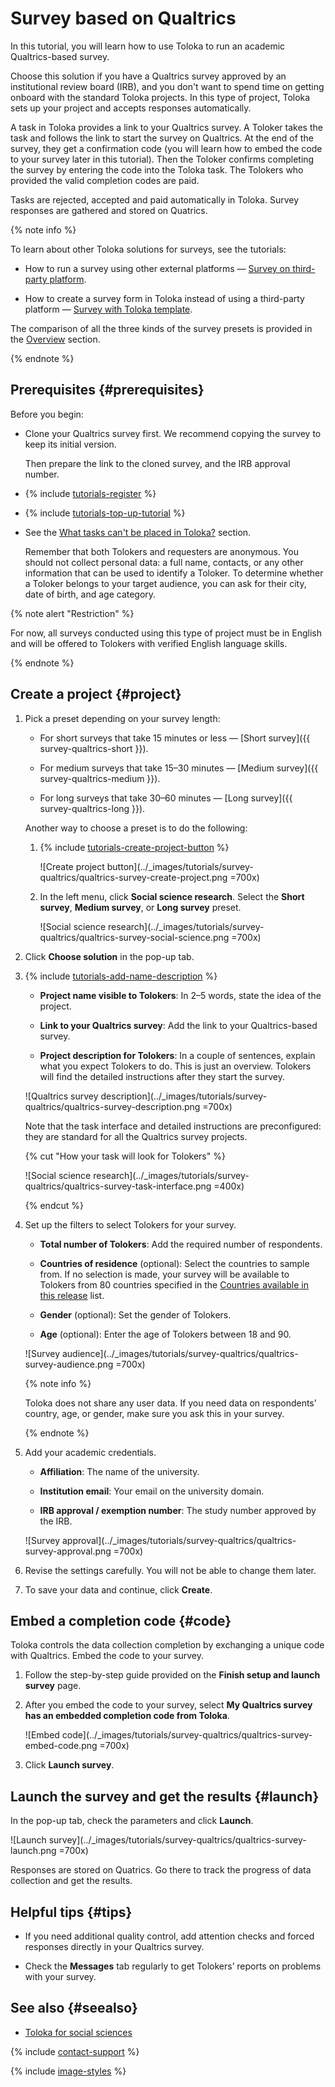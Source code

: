 # Survey based on Qualtrics

In this tutorial, you will learn how to use Toloka to run an academic Qualtrics-based survey.

Choose this solution if you have a Qualtrics survey approved by an institutional review board (IRB), and you don't want to spend time on getting onboard with the standard Toloka projects. In this type of project, Toloka sets up your project and accepts responses automatically.

A task in Toloka provides a link to your Qualtrics survey. A Toloker takes the task and follows the link to start the survey on Qualtrics. At the end of the survey, they get a confirmation code (you will learn how to embed the code to your survey later in this tutorial). Then the Toloker confirms completing the survey by entering the code into the Toloka task. The Tolokers who provided the valid completion codes are paid.

Tasks are rejected, accepted and paid automatically in Toloka. Survey responses are gathered and stored on Quatrics.

{% note info %}

To learn about other Toloka solutions for surveys, see the tutorials:

- How to run a survey using other external platforms — [Survey on third-party platform](questionnaire-other.md).

- How to create a survey form in Toloka instead of using a third-party platform — [Survey with Toloka template](questionnaire-toloka.md).

The comparison of all the three kinds of the survey presets is provided in the [Overview](questionnaire-overview.md) section.

{% endnote %}

## Prerequisites {#prerequisites}

Before you begin:

- Clone your Qualtrics survey first. We recommend copying the survey to keep its initial version.

  Then prepare the link to the cloned survey, and the IRB approval number.

- {% include [tutorials-register](../_includes/tutorials/register.md) %}

- {% include [tutorials-top-up-tutorial](../_includes/tutorials/top-up-tutorial.md) %}

- See the [What tasks can't be placed in Toloka?](../concepts/unwanted.md#requirements-for-survey) section.

   Remember that both Tolokers and requesters are anonymous. You should not collect personal data: a full name, contacts, or any other information that can be used to identify a Toloker. To determine whether a Toloker belongs to your target audience, you can ask for their city, date of birth, and age category.

{% note alert "Restriction" %}

For now, all surveys conducted using this type of project must be in English and will be offered to Tolokers with verified English language skills.

{% endnote %}

## Create a project {#project}

1. Pick a preset depending on your survey length:

    * For short surveys that take 15 minutes or less — [Short survey]({{ survey-qualtrics-short }}).

    * For medium surveys that take 15–30 minutes — [Medium survey]({{ survey-qualtrics-medium }}).

    * For long surveys that take 30–60 minutes — [Long survey]({{ survey-qualtrics-long }}).

    Another way to choose a preset is to do the following:

    1. {% include [tutorials-create-project-button](../_includes/tutorials/create-project-button.md) %}

        ![Create project button](../_images/tutorials/survey-qualtrics/qualtrics-survey-create-project.png =700x)

    1. In the left menu, click **Social science research**. Select the **Short survey**, **Medium survey**, or **Long survey** preset.

        ![Social science research](../_images/tutorials/survey-qualtrics/qualtrics-survey-social-science.png =700x)

1. Click **Choose solution** in the pop-up tab.

1. {% include [tutorials-add-name-description](../_includes/tutorials/add-name-description.md) %}

    * **Project name visible to Tolokers**: In 2–5 words, state the idea of the project.

    * **Link to your Qualtrics survey**: Add the link to your Qualtrics-based survey.

    * **Project description for Tolokers**: In a couple of sentences, explain what you expect Tolokers to do. This is just an overview. Tolokers will find the detailed instructions after they start the survey.

    ![Qualtrics survey description](../_images/tutorials/survey-qualtrics/qualtrics-survey-description.png =700x)

    Note that the task interface and detailed instructions are preconfigured: they are standard for all the Qualtrics survey projects.

    {% cut "How your task will look for Tolokers" %}

    ![Social science research](../_images/tutorials/survey-qualtrics/qualtrics-survey-task-interface.png =400x)

    {% endcut %}

1. Set up the filters to select Tolokers for your survey.

    * **Total number of Tolokers**: Add the required number of respondents.

    * **Countries of residence** (optional): Select the countries to sample from. If no selection is made, your survey will be available to Tolokers from 80 countries specified in the [Countries available in this release](https://toloka.ai/toloka-for-social-sciences/#table) list.

    * **Gender** (optional): Set the gender of Tolokers.

    * **Age** (optional): Enter the age of Tolokers between 18 and 90.

    ![Survey audience](../_images/tutorials/survey-qualtrics/qualtrics-survey-audience.png =700x)

    {% note info %}

    Toloka does not share any user data. If you need data on respondents' country, age, or gender, make sure you ask this in your survey.

    {% endnote %}

1. Add your academic credentials.

    * **Affiliation**: The name of the university.

    * **Institution email**: Your email on the university domain.

    * **IRB approval / exemption number**: The study number approved by the IRB.

    ![Survey approval](../_images/tutorials/survey-qualtrics/qualtrics-survey-approval.png =700x)

1. Revise the settings carefully. You will not be able to change them later.

1. To save your data and continue, click **Create**.

## Embed a completion code {#code}

Toloka controls the data collection completion by exchanging a unique code with Qualtrics. Embed the code to your survey.

1. Follow the step-by-step guide provided on the **Finish setup and launch survey** page.

1. After you embed the code to your survey, select **My Qualtrics survey has an embedded completion code from Toloka**.

    ![Embed code](../_images/tutorials/survey-qualtrics/qualtrics-survey-embed-code.png =700x)

1. Click **Launch survey**.

## Launch the survey and get the results {#launch}

In the pop-up tab, check the parameters and click **Launch**.

![Launch survey](../_images/tutorials/survey-qualtrics/qualtrics-survey-launch.png =700x)

Responses are stored on Quatrics. Go there to track the progress of data collection and get the results.

## Helpful tips {#tips}

- If you need additional quality control, add attention checks and forced responses directly in your Qualtrics survey.

- Check the **Messages** tab regularly to get Tolokers’ reports on problems with your survey.

## See also {#seealso}

- [Toloka for social sciences](https://toloka.ai/toloka-for-social-sciences/)

{% include [contact-support](../_includes/contact-support.md) %}

{% include [image-styles](../../../_includes/image-styles-internal.md) %}
